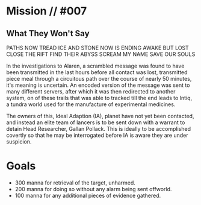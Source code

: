 # Mission // #007
## What They Won't Say


PATHS NOW TREAD
ICE AND STONE
NOW IS ENDING
AWAKE BUT LOST
CLOSE THE RIFT
FIND THEIR ABYSS
SCREAM MY NAME
SAVE OUR SOULS

In the investigations to Alaren, a scrambled message was found to have been transmitted in the last hours before all contact was lost, transmitted piece meal through a circuitous path over the course of nearly 50 minutes, it's meaning is uncertain. An encoded version of the message was sent to many different servers, after which it was then redirected to another system, on of these trails that was able to tracked till the end leads to Intiq, a tundra world used for the manufacture of experimental medicines.

The owners of this, Ideal Adaption (IA), planet have not yet been contacted, and instead an elite team of lancers is to be sent down with a warrant to detain Head Researcher, Gallan Pollack. This is ideally to be accomplished covertly so that he may be interrogated before IA is aware they are under suspicion.

# Goals
- 300 manna for retrieval of the target, unharmed.
- 200 manna for doing so without any alarm being sent offworld.
- 100 manna for any additional pieces of evidence gathered.

 